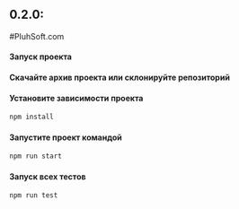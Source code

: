 ## 0.2.0:

#PluhSoft.com

#### Запуск проекта

#### Скачайте архив проекта или склонируйте репозиторий

#### Установите зависимости проекта

```sh
npm install
```

#### Запустите проект командой

```sh
npm run start
```

#### Запуск всех тестов

```sh
npm run test
```